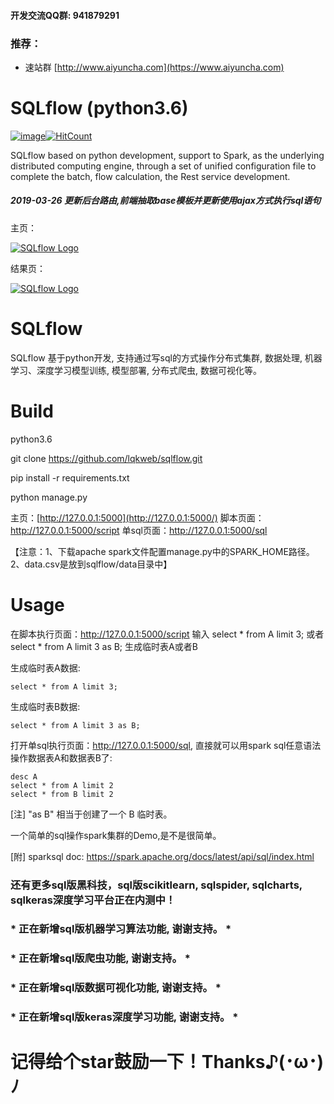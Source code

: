 #### 开发交流QQ群: 941879291
### 推荐：

- 速站群 [http://www.aiyuncha.com](https://www.aiyuncha.com)

# SQLflow (python3.6)

[![image](https://camo.githubusercontent.com/6ff64ec221e68a362bab8af56f39c1ab2cd46ce1/68747470733a2f2f696d672e736869656c64732e696f2f707970692f6c2f72657175657374732e737667)](https://github.com/kennethreitz/requests/blob/master/LICENSE)[![HitCount](https://camo.githubusercontent.com/46429a8e0eb6868a9c97e09a0e8e766d7c92e595/687474703a2f2f686974732e6477796c2e696f2f6c716b7765622f73716c666c6f772e737667)](http://hits.dwyl.io/lqkweb/sqlflow)

SQLflow based on python development, support to Spark, as the underlying distributed computing engine, through a set of unified configuration file to complete the batch, flow calculation, the Rest service development.

##### 2019-03-26 更新后台路由,前端抽取base模板并更新使用ajax方式执行sql语句

主页：

[![SQLflow Logo](https://camo.githubusercontent.com/82e4243ba08dfd91d81574a652e675d64f3f1bff/68747470733a2f2f75706c6f61642d696d616765732e6a69616e7368752e696f2f75706c6f61645f696d616765732f31313032333637312d663966383838376336393936316635352e706e67)](https://buglib.tech/)

结果页：

[![SQLflow Logo](https://camo.githubusercontent.com/913bbed059366bad0f9f3c72036498aa0f325751/68747470733a2f2f75706c6f61642d696d616765732e6a69616e7368752e696f2f75706c6f61645f696d616765732f31313032333637312d623464383930356664613265626536372e706e67)](https://buglib.tech/)

# SQLflow

SQLflow 基于python开发, 支持通过写sql的方式操作分布式集群, 数据处理, 机器学习、深度学习模型训练, 模型部署, 分布式爬虫, 数据可视化等。

# Build

python3.6

git clone https://github.com/lqkweb/sqlflow.git

pip install -r requirements.txt

python manage.py

主页：[http://127.0.0.1:5000](http://127.0.0.1:5000/) 脚本页面：http://127.0.0.1:5000/script 单sql页面：http://127.0.0.1:5000/sql

【注意：1、下载apache spark文件配置manage.py中的SPARK_HOME路径。2、data.csv是放到sqlflow/data目录中】

# Usage

在脚本执行页面：http://127.0.0.1:5000/script 输入 select * from A limit 3; 或者 select * from A limit 3 as B; 生成临时表A或者B

生成临时表A数据:

```
select * from A limit 3;
```

生成临时表B数据:

```
select * from A limit 3 as B;
```

打开单sql执行页面：http://127.0.0.1:5000/sql, 直接就可以用spark sql任意语法操作数据表A和数据表B了:

```
desc A
select * from A limit 2
select * from B limit 2
```

[注] "as B" 相当于创建了一个 B 临时表。

一个简单的sql操作spark集群的Demo,是不是很简单。

[附] sparksql doc: https://spark.apache.org/docs/latest/api/sql/index.html

### 还有更多sql版黑科技，sql版scikitlearn, sqlspider, sqlcharts, sqlkeras深度学习平台正在内测中！

### * 正在新增sql版机器学习算法功能, 谢谢支持。 *

### * 正在新增sql版爬虫功能, 谢谢支持。 *

### * 正在新增sql版数据可视化功能, 谢谢支持。 *

### * 正在新增sql版keras深度学习功能, 谢谢支持。 *

# 记得给个star鼓励一下！Thanks♪(･ω･)ﾉ



